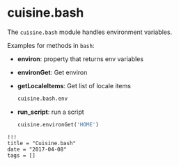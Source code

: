 # cuisine.bash

The `cuisine.bash` module handles environment variables.

Examples for methods in `bash`:

- **environ**: property that returns env variables
- **environGet**: Get environ
- **getLocaleItems**: Get list of locale items


  ```python
  cuisine.bash.env
  ```

- **run_script**: run a script

  ```python
  cuisine.environGet('HOME')
  ```

```
!!!
title = "Cuisine.bash"
date = "2017-04-08"
tags = []
```
